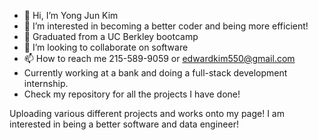 - 👋 Hi, I’m Yong Jun Kim
- 👀 I’m interested in becoming a better coder and being more efficient!
- 🌱 Graduated from a UC Berkley bootcamp
- 💞️ I’m looking to collaborate on software 
- 📫 How to reach me 215-589-9059 or edwardkim550@gmail.com
- Currently working at a bank and doing a full-stack development internship.
- Check my repository for all the projects I have done!

  
Uploading various different projects and works onto my page!
I am interested in being a better software and data engineer!
